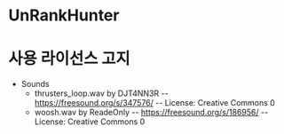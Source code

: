 # UnRankHunter



# 사용 라이선스 고지
- Sounds
	- thrusters_loop.wav by DJT4NN3R -- https://freesound.org/s/347576/ -- License: Creative Commons 0
	- woosh.wav by ReadeOnly -- https://freesound.org/s/186956/ -- License: Creative Commons 0